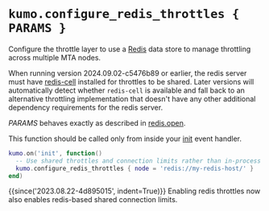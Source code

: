 # `kumo.configure_redis_throttles { PARAMS }`

Configure the throttle layer to use a [Redis](https://redis.io/) data store to
manage throttling across multiple MTA nodes.

When running version 2024.09.02-c5476b89 or earlier, the redis server must have
[redis-cell](https://github.com/brandur/redis-cell) installed for throttles to
be shared. Later versions will automatically detect whether `redis-cell` is
available and fall back to an alternative throttling implementation that
doesn't have any other additional dependency requirements for the redis server.

*PARAMS* behaves exactly as described in [redis.open](../redis/open.md).

This function should be called only from inside your [init](../events/init.md)
event handler.

```lua
kumo.on('init', function()
  -- Use shared throttles and connection limits rather than in-process throttles
  kumo.configure_redis_throttles { node = 'redis://my-redis-host/' }
end)
```

{{since('2023.08.22-4d895015', indent=True)}}
    Enabling redis throttles now also enables redis-based shared
    connection limits.
